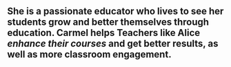 ## She is a **passionate educator** who lives to see her students grow and better themselves through education. **Carmel helps Teachers** like Alice  *enhance their courses* and get better results, as well as more classroom engagement.
